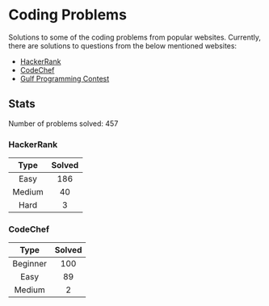 # Coding Problems

Solutions to some of the coding problems from popular websites. Currently, there are solutions to questions from the below mentioned websites:
* [HackerRank](HackerRank "HackerRank")
* [CodeChef](CodeChef "CodeChef")
* [Gulf Programming Contest](Gulf%20Programming%20Contest "GPC")

## Stats

Number of problems solved: 457

### HackerRank

|Type|Solved|
|:---:|:---:|
|Easy|186|
|Medium|40|
|Hard|3|

### CodeChef

|Type|Solved|
|:---:|:---:|
|Beginner|100|
|Easy|89|
|Medium|2|
